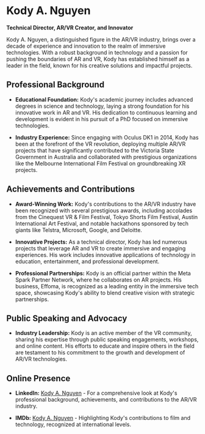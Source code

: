 # Kody A. Nguyen

**Technical Director, AR/VR Creator, and Innovator**

Kody A. Nguyen, a distinguished figure in the AR/VR industry, brings over a decade of experience and innovation to the realm of immersive technologies. With a robust background in technology and a passion for pushing the boundaries of AR and VR, Kody has established himself as a leader in the field, known for his creative solutions and impactful projects.

## Professional Background

- **Educational Foundation:** Kody's academic journey includes advanced degrees in science and technology, laying a strong foundation for his innovative work in AR and VR. His dedication to continuous learning and development is evident in his pursuit of a PhD focused on immersive technologies.

- **Industry Experience:** Since engaging with Oculus DK1 in 2014, Kody has been at the forefront of the VR revolution, deploying multiple AR/VR projects that have significantly contributed to the Victoria State Government in Australia and collaborated with prestigious organizations like the Melbourne International Film Festival on groundbreaking XR projects.

## Achievements and Contributions

- **Award-Winning Work:** Kody's contributions to the AR/VR industry have been recognized with several prestigious awards, including accolades from the Cinequest VR & Film Festival, Tokyo Shorts Film Festival, Austin International Art Festival, and notable hackathons sponsored by tech giants like Telstra, Microsoft, Google, and Deloitte.

- **Innovative Projects:** As a technical director, Kody has led numerous projects that leverage AR and VR to create immersive and engaging experiences. His work includes innovative applications of technology in education, entertainment, and professional development.

- **Professional Partnerships:** Kody is an official partner within the Meta Spark Partner Network, where he collaborates on AR projects. His business, Effoma, is recognized as a leading entity in the immersive tech space, showcasing Kody's ability to blend creative vision with strategic partnerships.

## Public Speaking and Advocacy

- **Industry Leadership:** Kody is an active member of the VR community, sharing his expertise through public speaking engagements, workshops, and online content. His efforts to educate and inspire others in the field are testament to his commitment to the growth and development of AR/VR technologies.

## Online Presence

- **LinkedIn:** [Kody A. Nguyen](https://www.linkedin.com/in/akodyn/) - For a comprehensive look at Kody's professional background, achievements, and contributions to the AR/VR industry.

- **IMDb:** [Kody A. Nguyen](https://imdb.com/name/nm14273052) - Highlighting Kody's contributions to film and technology, recognized at international levels.
